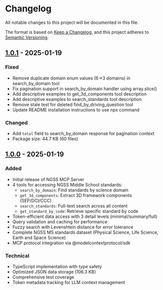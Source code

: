 # Changelog

All notable changes to this project will be documented in this file.

The format is based on [Keep a Changelog](https://keepachangelog.com/en/1.0.0/),
and this project adheres to [Semantic Versioning](https://semver.org/spec/v2.0.0.html).

## [1.0.1] - 2025-01-19

### Fixed
- Remove duplicate domain enum values (6→3 domains) in search_by_domain tool
- Fix pagination support in search_by_domain handler using array.slice()
- Add descriptive examples to get_3d_components tool description
- Add descriptive examples to search_standards tool description
- Remove stale test for deleted find_by_driving_question tool
- Update README installation instructions to use npx command

### Changed
- Add `total` field to search_by_domain response for pagination context
- Package size: 44.7 KB (60 files)

## [1.0.0] - 2025-01-19

### Added
- Initial release of NGSS MCP Server
- 4 tools for accessing NGSS Middle School standards:
  - `search_by_domain`: Find standards by science domain
  - `get_3d_components`: Extract 3D framework components (SEP/DCI/CCC)
  - `search_standards`: Full-text search across all content
  - `get_standard_by_code`: Retrieve specific standard by code
- Token-efficient data access with 3 detail levels (minimal/summary/full)
- Query validation and caching for performance
- Fuzzy search with Levenshtein distance for error tolerance
- Complete NGSS MS standards dataset (Physical Science, Life Science, Earth and Space Science)
- MCP protocol integration via @modelcontextprotocol/sdk

### Technical
- TypeScript implementation with type safety
- Optimized JSON data storage (106.3 KB)
- Comprehensive test coverage
- Token metadata tracking for LLM context management

[1.0.1]: https://github.com/Sallvainian/NGSS-MCP/compare/v1.0.0...v1.0.1
[1.0.0]: https://github.com/Sallvainian/NGSS-MCP/releases/tag/v1.0.0

